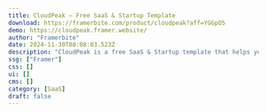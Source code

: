 ```yaml
---
title: CloudPeak — Free SaaS & Startup Template
download: https://framerbite.com/product/cloudpeak?aff=YGGpO5
demo: https://cloudpeak.framer.website/
author: "Framerbite"
date: 2024-11-30T08:08:03.523Z
description: "CloudPeak is a free SaaS & Startup template that helps you build a modern website within days, not weeks. With its modern and trendy design, providing an easy solution to showcase your SaaS business in a modern and engaging way."
ssg: ["Framer"]
css: []
ui: []
cms: []
category: [SaaS]
draft: false
---
```

